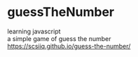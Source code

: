 # guessTheNumber
learning javascript</br>
a simple game of guess the number</br>
https://scsiiq.github.io/guess-the-number/
